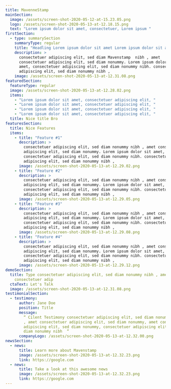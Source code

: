 ```yaml
---
title: MavenneStamp
mainSection:
  image: /assets/screen-shot-2020-05-12-at-15.23.05.png
  logo: /assets/screen-shot-2020-05-13-at-12.18.15.png
  text: "Lorem ipsum dolor sit amet, consectetuer, Lorem ipsum "
firstSection:
  - type: summarySection
    summaryType: regular
    title: "Headling Lorem ipsum dolor sit amet Lorem ipsum dolor sit amet "
    description: >
      consectetuer adipiscing elit, sed diam Mavenstamp  nibh , amet
      consectetuer adipiscing elit, sed diam nonummy. Lorem ipsum dolor sit
      amet, consectetuer adipiscing elit, sed diam nonummy nibh. consectetuer
      adipiscing elit, sed diam nonummy nibh ,
    image: /assets/screen-shot-2020-05-13-at-12.31.08.png
featuredSection:
  featureType: regular
  image: /assets/screen-shot-2020-05-13-at-12.28.02.png
  items:
    - "Lorem ipsum dolor sit amet, consectetuer adipiscing elit, "
    - "Lorem ipsum dolor sit amet, consectetuer adipiscing elit, "
    - "Lorem ipsum dolor sit amet, consectetuer adipiscing elit, "
    - "Lorem ipsum dolor sit amet, consectetuer adipiscing elit, "
  title: Nice title Bro
featuresSection:
  title: Nice Features
  items:
    - title: "Feature #1"
      description: >
        consectetuer adipiscing elit, sed diam nonummy nibh , amet consectetuer
        adipiscing elit, sed diam nonummy. Lorem ipsum dolor sit amet,
        consectetuer adipiscing elit, sed diam nonummy nibh. consectetuer
        adipiscing elit, sed diam nonummy nibh ,
      image: /assets/screen-shot-2020-05-13-at-12.29.02.png
    - title: "Feature #2"
      description: >
        consectetuer adipiscing elit, sed diam nonummy nibh , amet consectetuer
        adipiscing elit, sed diam nonummy. Lorem ipsum dolor sit amet,
        consectetuer adipiscing elit, sed diam nonummy nibh. consectetuer
        adipiscing elit, sed diam nonummy nibh ,
      image: /assets/screen-shot-2020-05-13-at-12.29.05.png
    - title: "Feature #3"
      description: >
        consectetuer adipiscing elit, sed diam nonummy nibh , amet consectetuer
        adipiscing elit, sed diam nonummy. Lorem ipsum dolor sit amet,
        consectetuer adipiscing elit, sed diam nonummy nibh. consectetuer
        adipiscing elit, sed diam nonummy nibh ,
      image: /assets/screen-shot-2020-05-13-at-12.29.08.png
    - title: "Feature #4"
      description: >
        consectetuer adipiscing elit, sed diam nonummy nibh , amet consectetuer
        adipiscing elit, sed diam nonummy. Lorem ipsum dolor sit amet,
        consectetuer adipiscing elit, sed diam nonummy nibh. consectetuer
        adipiscing elit, sed diam nonummy nibh ,
      image: /assets/screen-shot-2020-05-13-at-12.29.12.png
demoSection:
  title: Type consectetuer adipiscing elit, sed diam nonummy nibh , amet
    consectetuer adip
  ctaText: Let's Talk
  image: /assets/screen-shot-2020-05-13-at-12.31.08.png
testimonialSection:
  - testimony:
      author: Jane Doe
      position: Title
      message:
        “ Cilent Testimony consectetuer adipiscing elit, sed diam nonummy nibh
        , amet consectetuer adipiscing elit, sed diam nonummy, amet consectetuer
        adipiscing elit, sed diam nonummy, consectetuer adipiscing elit, sed
        diam nonummy nibh  “
      companyLogo: /assets/screen-shot-2020-05-13-at-12.32.00.png
newsSection:
  - news:
      title: Learn more about Mavenstamp
      image: /assets/screen-shot-2020-05-13-at-12.32.23.png
      link: https://google.com
  - news:
      title: Take a look at this awesome news
      image: /assets/screen-shot-2020-05-13-at-12.32.23.png
      link: https://google.com
---
```


